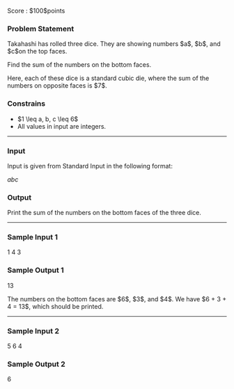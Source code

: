 
<div>

<span>

<span>

<p>
Score : $100$points
</p>

<div>

<section>

### **Problem Statement**

<p>
Takahashi has rolled three dice. They are showing numbers $a$, $b$, and $c$on the top faces.
</p>

<p>
Find the sum of the numbers on the bottom faces.
</p>

<p>
Here, each of these dice is a standard cubic die, where the sum of the numbers on opposite faces is $7$.
</p>

</section>

</div>

<div>

<section>

### **Constrains**

<ul>

<li>
$1 \leq a, b, c \leq 6$
</li>

<li>
All values in input are integers.
</li>

</ul>

</section>

</div>

---

<div>

<div>

<section>

### **Input**

<p>
Input is given from Standard Input in the following format:
</p>

<div>

$a$$b$$c$
</div>

</section>

</div>

<div>

<section>

### **Output**

<p>
Print the sum of the numbers on the bottom faces of the three dice.
</p>

</section>

</div>

</div>

---

<div>

<section>

### **Sample Input 1**

<div>

1 4 3

</div>

</section>

</div>

<div>

<section>

### **Sample Output 1**

<div>

13

</div>

<p>
The numbers on the bottom faces are $6$, $3$, and $4$.
We have $6 + 3 + 4 = 13$, which should be printed.
</p>

</section>

</div>

---

<div>

<section>

### **Sample Input 2**

<div>

5 6 4

</div>

</section>

</div>

<div>

<section>

### **Sample Output 2**

<div>

6

</div>

</section>

</div>

</span>

</span>

</div>
